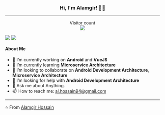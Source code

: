 <h3 align="center">Hi, I'm Alamgir! 👋👋</h3>

---
<div>
  <p align="center"> 
    Visitor count<br>
    <img src="https://profile-counter.glitch.me/Thanatos23/count.svg" />
  </p>
</div>

<div>
  <img align='center' src="https://github-readme-stats.vercel.app/api?username=Thanatos23&show_icons=true">
  <img align="center" src="https://github-readme-stats.vercel.app/api/top-langs/?username=anuraghazra&layout=compact" />
</div>


#### About Me

- 🔭 I’m currently working on **Android** and **VueJS**
- 🌱 I’m currently learning **Microservice Architecture**
- 👯 I’m looking to collaborate on **Android Development Architecture**, **Microservice Architecture**
- 🤔 I’m looking for help with **Android Development Architecture**
- 💬 Ask me about Anything.
- 📫 How to reach me: al.hossain94@gmail.com
---

⭐️ From [Alamgir Hossain](https://github.com/Thanatos23)
